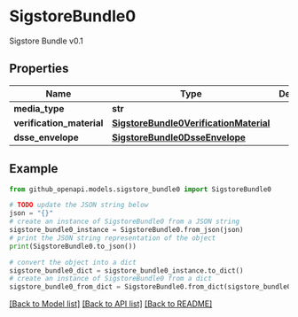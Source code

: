 # SigstoreBundle0

Sigstore Bundle v0.1

## Properties

Name | Type | Description | Notes
------------ | ------------- | ------------- | -------------
**media_type** | **str** |  | [optional] 
**verification_material** | [**SigstoreBundle0VerificationMaterial**](SigstoreBundle0VerificationMaterial.md) |  | [optional] 
**dsse_envelope** | [**SigstoreBundle0DsseEnvelope**](SigstoreBundle0DsseEnvelope.md) |  | [optional] 

## Example

```python
from github_openapi.models.sigstore_bundle0 import SigstoreBundle0

# TODO update the JSON string below
json = "{}"
# create an instance of SigstoreBundle0 from a JSON string
sigstore_bundle0_instance = SigstoreBundle0.from_json(json)
# print the JSON string representation of the object
print(SigstoreBundle0.to_json())

# convert the object into a dict
sigstore_bundle0_dict = sigstore_bundle0_instance.to_dict()
# create an instance of SigstoreBundle0 from a dict
sigstore_bundle0_from_dict = SigstoreBundle0.from_dict(sigstore_bundle0_dict)
```
[[Back to Model list]](../README.md#documentation-for-models) [[Back to API list]](../README.md#documentation-for-api-endpoints) [[Back to README]](../README.md)


